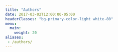 ```yaml
---
title: "Authors"
date: 2017-03-02T12:00:00-05:00
headerClasses: "bg-primary-color-light white-80"
menu:
  main:
    weight: 20
aliases:
 - /authors/
---
```

